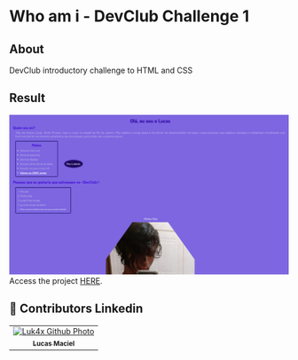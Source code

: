 <h1>
    Who am i - DevClub Challenge 1
</h1>

## About
<p>DevClub introductory challenge to HTML and CSS</p>

## Result
<img src="./assets/result.png" alt="challenge-result">
Access the project <a href="https://luk4x.github.io/DevClub-Desafio1-HTML/" target="_blank">HERE</a>.

## 🤝 Contributors Linkedin
<table>
  <tr>
    <td align="center">
      <a href="https://www.linkedin.com/in/lucasmacielf/">
        <img src="https://avatars.githubusercontent.com/Luk4x" width="100px;" alt="Luk4x Github Photo"/><br>
        <sub>
          <b>Lucas Maciel</b>
        </sub>
      </a>
    </td>
  </tr>
</table>
